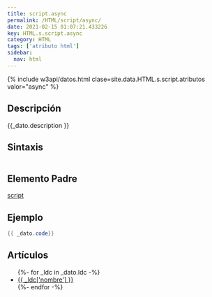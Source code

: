 ```yaml
---
title: script.async
permalink: /HTML/script/async/
date: 2021-02-15 01:07:21.433226
key: HTML.s.script.async
category: HTML
tags: ['atributo html']
sidebar: 
  nav: html
---
```


{% include w3api/datos.html clase=site.data.HTML.s.script.atributos valor="async" %}

## Descripción
{{_dato.description }}

## Sintaxis
~~~html
~~~

## Elemento Padre
[script](/HTML/script/)

## Ejemplo
~~~java
{{ _dato.code}}
~~~

## Artículos
<ul>
{%- for _ldc in _dato.ldc -%}
   <li>
       <a href="{{_ldc['url'] }}">{{ _ldc['nombre'] }}</a>
   </li>
{%- endfor -%}
</ul>
